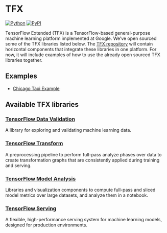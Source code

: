 <!-- See: www.tensorflow.org/tfx/ -->

# TFX

[![Python](https://img.shields.io/pypi/pyversions/tfx.svg?style=plastic)](https://github.com/tensorflow/tfx)
[![PyPI](https://badge.fury.io/py/tfx.svg)](https://badge.fury.io/py/tfx)

TensorFlow Extended (TFX) is a TensorFlow-based general-purpose machine learning
platform implemented at Google. We’ve open sourced some of the TFX libraries
listed below. The [TFX repository](https://github.com/tensorflow/tfx) will
contain horizontal components that integrate these libraries in one platform.
For now, it will include examples of how to use the already open sourced TFX
libraries together.

## Examples

*   [Chicago Taxi Example](https://github.com/tensorflow/tfx/tree/master/examples/chicago_taxi_pipeline)

## Available TFX libraries

### [TensorFlow Data Validation](https://github.com/tensorflow/data-validation)

A library for exploring and validating machine learning data.

### [TensorFlow Transform](https://github.com/tensorflow/transform)

A preprocessing pipeline to perform full-pass analyze phases over data to create
transformation graphs that are consistently applied during training and serving.

### [TensorFlow Model Analysis](https://github.com/tensorflow/model-analysis)

Libraries and visualization components to compute full-pass and sliced model
metrics over large datasets, and analyze them in a notebook.

### [TensorFlow Serving](https://github.com/tensorflow/serving)

A flexible, high-performance serving system for machine learning models,
designed for production environments.
